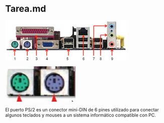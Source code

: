 # Tarea.md
![Conectors Externs](conectores.jpeg) 

![Conectors 1y2](2Y2SON4.png) 

El puerto PS/2 es un conector mini-DIN de 6 pines utilizado para conectar algunos teclados y mouses a un sistema informático compatible con PC.
